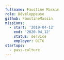 ```yaml
---
fullname: Faustine Massin
role: Développeuse
github: FaustineMassin
missions:
  - start: '2019-04-12'
    end: '2020-04_12'
    status: service
    employer: OCTO
startups: 
  - pass-culture
---
```

